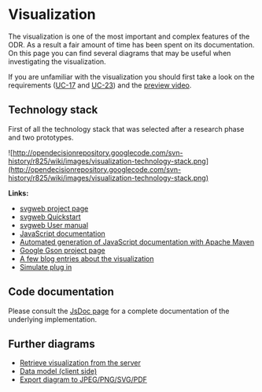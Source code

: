 # Visualization #
The visualization is one of the most important and complex features of the ODR. As a result a fair amount of time has been spent on its documentation. On this page you can find several diagrams that may be useful when investigating the visualization.

If you are unfamiliar with the visualization you should first take a look on the requirements ([UC-17](http://code.google.com/p/opendecisionrepository/wiki/spuc_17) and [UC-23](http://code.google.com/p/opendecisionrepository/wiki/spuc_23)) and the [preview video](http://code.google.com/p/opendecisionrepository/wiki/Preview_relationship_view).

## Technology stack ##
First of all the technology stack that was selected after a research phase and two prototypes.

![http://opendecisionrepository.googlecode.com/svn-history/r825/wiki/images/visualization-technology-stack.png](http://opendecisionrepository.googlecode.com/svn-history/r825/wiki/images/visualization-technology-stack.png)

**Links:**
  * [svgweb project page](http://code.google.com/p/svgweb/)
  * [svgweb Quickstart](http://codinginparadise.org/projects/svgweb/docs/QuickStart.html)
  * [svgweb User manual](http://codinginparadise.org/projects/svgweb/docs/UserManual.html)
  * [JavaScript documentation](http://code.google.com/p/jsdoc-toolkit/)
  * [Automated generation of JavaScript documentation with Apache Maven](http://code.google.com/p/jsdoctk-plugin/)
  * [Google Gson project page](http://code.google.com/p/google-gson/)
  * [A few blog entries about the visualization](http://bripkens.de/blog/tag/odr/)
  * [Simulate plug in](https://github.com/jquery/jquery-ui/blob/9e8e339648901899827a58e5bf919f7dda03b88e/tests/jquery.simulate.js)


## Code documentation ##
Please consult the [JsDoc page](http://opendecisionrepository.googlecode.com/svn/javascript-doc/index.html) for a complete documentation of the underlying implementation.


## Further diagrams ##

  * [Retrieve visualization from the server](http://code.google.com/p/opendecisionrepository/wiki/Retrieve_Visualization)
  * [Data model (client side)](http://code.google.com/p/opendecisionrepository/wiki/Model_Visualization)
  * [Export diagram to JPEG/PNG/SVG/PDF](http://code.google.com/p/opendecisionrepository/wiki/Visualization_Export)